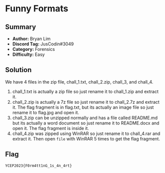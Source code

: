 Funny Formats
===

## Summary
* **Author:** Bryan Lim
* **Discord Tag:** JusCodin#3049
* **Category:** Forensics
* **Difficulty:** Easy

## Solution
We have 4 files in the zip file, chall_1.txt, chall_2.zip, chall_3, and chall_4.

1. chall_1.txt is actually a zip file so just rename it to chall_1.zip and extract it.
2. chall_2.zip is actually a 7z file so just rename it to chall_2.7z and extract it. The flag fragment is in flag.txt, but its actually an image file so just rename it to flag.jpg and open it.
3. chall_3.zip can be unzipped normally and has a file called README.md but its actually a word document so just rename it to README.docx and open it. The flag fragment is inside it.
4. chall_4.zip was zipped using WinRAR so just rename it to chall_4.rar and extract it. Then open `file` with WinRAR 5 times to get the flag fragment.

## Flag
```
YCEP2023{F0rm4tt1nG_1s_4n_4rt}
```